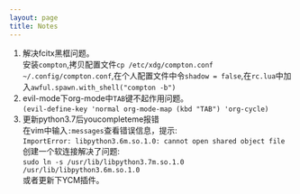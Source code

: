 ```yaml
---
layout: page
title: Notes
---
```

1. 解决fcitx黑框问题。  
安装`compton`,拷贝配置文件`cp /etc/xdg/compton.conf ~/.config/compton.conf`,在个人配置文件中令`shadow = false`,在`rc.lua`中加入`awful.spawn.with_shell("compton -b")`  
2. evil-mode下org-mode中`TAB`键不起作用问题。  
`(evil-define-key 'normal org-mode-map (kbd "TAB") 'org-cycle)`
3. 更新python3.7后youcompleteme报错  
在vim中输入`:messages`查看错误信息，提示:  
`ImportError: libpython3.6m.so.1.0: cannot open shared object file`  
创建一个软连接解决了问题:  
`sudo ln -s /usr/lib/libpython3.7m.so.1.0 /usr/lib/libpython3.6m.so.1.0`  
或者更新下YCM插件。

